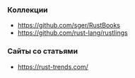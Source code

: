 
### Коллекции

- https://github.com/sger/RustBooks
- https://github.com/rust-lang/rustlings

### Сайты со статьями

- https://rust-trends.com/
